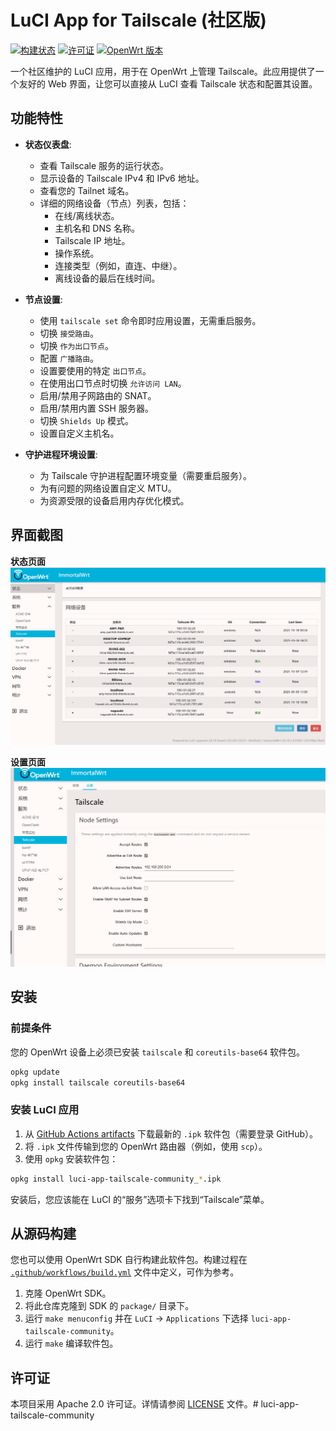 
# LuCI App for Tailscale (社区版)

[![构建状态](https://github.com/Tokisaki-Galaxy/luci-app-tailscale-community/actions/workflows/build.yml/badge.svg)](https://github.com/Tokisaki-Galaxy/luci-app-tailscale-community/actions/workflows/build.yml)
[![许可证](https://img.shields.io/badge/License-Apache_2.0-blue.svg)](https://opensource.org/licenses/Apache-2.0)
[![OpenWrt 版本](https://img.shields.io/badge/OpenWrt-24.10.3-orange.svg)](https://openwrt.org/)

一个社区维护的 LuCI 应用，用于在 OpenWrt 上管理 Tailscale。此应用提供了一个友好的 Web 界面，让您可以直接从 LuCI 查看 Tailscale 状态和配置其设置。

## 功能特性

- **状态仪表盘**:
  - 查看 Tailscale 服务的运行状态。
  - 显示设备的 Tailscale IPv4 和 IPv6 地址。
  - 查看您的 Tailnet 域名。
  - 详细的网络设备（节点）列表，包括：
    - 在线/离线状态。
    - 主机名和 DNS 名称。
    - Tailscale IP 地址。
    - 操作系统。
    - 连接类型（例如，直连、中继）。
    - 离线设备的最后在线时间。

- **节点设置**:
  - 使用 `tailscale set` 命令即时应用设置，无需重启服务。
  - 切换 `接受路由`。
  - 切换 `作为出口节点`。
  - 配置 `广播路由`。
  - 设置要使用的特定 `出口节点`。
  - 在使用出口节点时切换 `允许访问 LAN`。
  - 启用/禁用子网路由的 SNAT。
  - 启用/禁用内置 SSH 服务器。
  - 切换 `Shields Up` 模式。
  - 设置自定义主机名。

- **守护进程环境设置**:
  - 为 Tailscale 守护进程配置环境变量（需要重启服务）。
  - 为有问题的网络设置自定义 MTU。
  - 为资源受限的设备启用内存优化模式。

## 界面截图

**状态页面**
![状态页面截图](image/status.png)

**设置页面**
![设置页面截图](image/setting.png)

## 安装

### 前提条件

您的 OpenWrt 设备上必须已安装 `tailscale` 和 `coreutils-base64` 软件包。

```bash
opkg update
opkg install tailscale coreutils-base64
```

### 安装 LuCI 应用

1.  从 [GitHub Actions artifacts](https://github.com/actions) 下载最新的 `.ipk` 软件包（需要登录 GitHub）。
2.  将 `.ipk` 文件传输到您的 OpenWrt 路由器（例如，使用 `scp`）。
3.  使用 `opkg` 安装软件包：

```bash
opkg install luci-app-tailscale-community_*.ipk
```

安装后，您应该能在 LuCI 的“服务”选项卡下找到“Tailscale”菜单。

## 从源码构建

您也可以使用 OpenWrt SDK 自行构建此软件包。构建过程在 [`.github/workflows/build.yml`](.github/workflows/build.yml) 文件中定义，可作为参考。

1.  克隆 OpenWrt SDK。
2.  将此仓库克隆到 SDK 的 `package/` 目录下。
3.  运行 `make menuconfig` 并在 `LuCI` -> `Applications` 下选择 `luci-app-tailscale-community`。
4.  运行 `make` 编译软件包。

## 许可证

本项目采用 Apache 2.0 许可证。详情请参阅 [LICENSE](LICENSE) 文件。# luci-app-tailscale-community
